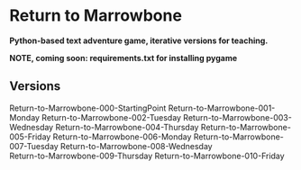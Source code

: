 # Return to Marrowbone

**Python-based text adventure game, iterative versions for teaching.**

**NOTE, coming soon: requirements.txt for installing pygame**

## Versions

Return-to-Marrowbone-000-StartingPoint 
Return-to-Marrowbone-001-Monday 
Return-to-Marrowbone-002-Tuesday 
Return-to-Marrowbone-003-Wednesday 
Return-to-Marrowbone-004-Thursday 
Return-to-Marrowbone-005-Friday 
Return-to-Marrowbone-006-Monday 
Return-to-Marrowbone-007-Tuesday 
Return-to-Marrowbone-008-Wednesday  
Return-to-Marrowbone-009-Thursday 
Return-to-Marrowbone-010-Friday
